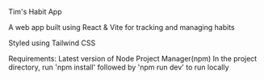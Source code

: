 Tim's Habit App

A web app built using React & Vite for tracking and managing habits

Styled using Tailwind CSS

Requirements: Latest version of Node Project Manager(npm)
In the project directory, run 'npm install' followed by 'npm run dev' to run locally

